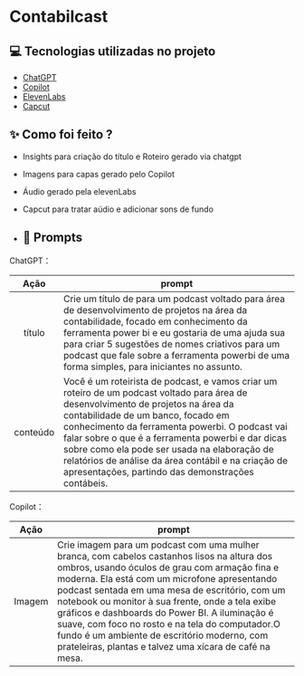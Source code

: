 # Contabilcast

## 💻 Tecnologias utilizadas no projeto

- [ChatGPT](https://chat.openai.com/) 
- [Copilot](https://copilot.microsoft.com)
- [ElevenLabs](https://beta.elevenlabs.io/)
- [Capcut](https://www.capcut.com/pt-br/)

## ✨ Como foi feito ?

- Insights para criação do título e Roteiro gerado via chatgpt
- Imagens para capas gerado pelo Copilot
- Áudio gerado pela elevenLabs
- Capcut para tratar aúdio e adicionar sons de fundo

- ## 🧠 Prompts


ChatGPT：

|   Ação   | prompt                                                                                                                                                                                                                                                                         |
| :------: | ------------------------------------------------------------------------------------------------------------------------------------------------------------------------------------------------------------------------------------------------------------------------------ |
|  título  | Crie um título de para um podcast voltado para área de desenvolvimento de projetos na área da contabilidade, focado em conhecimento da ferramenta power bi e eu gostaria de uma ajuda sua para criar 5 sugestões de nomes criativos para um podcast que fale sobre a ferramenta powerbi de uma forma simples, para iniciantes no assunto.                                                  
| conteúdo | Você é um roteirista de podcast, e vamos criar um  roteiro de um podcast voltado para área de desenvolvimento de projetos na área da contabilidade de um banco, focado em conhecimento da ferramenta powerbi. O podcast vai falar sobre o que é a ferramenta powerbi e dar dicas sobre como ela pode ser usada na elaboração de relatórios de análise da área contábil e na criação de apresentações, partindo das demonstrações contábeis.

Copilot：

|   Ação   | prompt                                                                                                                                                                                                                                                                         |
| :------: | ------------------------------------------------------------------------------------------------------------------------------------------------------------------------------------------------------------------------------------------------------------------------------ |
|  Imagem  | Crie imagem para um podcast com uma mulher branca, com cabelos castanhos lisos na altura dos ombros, usando óculos de grau com armação fina e moderna. Ela está com um microfone apresentando podcast sentada em uma mesa de escritório, com um notebook ou monitor à sua frente, onde a tela exibe gráficos e dashboards do Power BI. A iluminação é suave, com foco no rosto e na tela do computador.O fundo é um ambiente de escritório moderno, com prateleiras, plantas e talvez uma xícara de café na mesa.                                            


